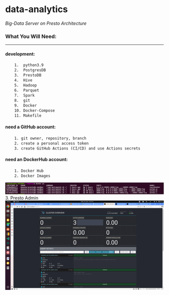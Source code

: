 # data-analytics
*Big-Data Server on Presto Architecture*

### What You Will Need:
-------------------------------------------------------------------------------

#### development:
        1.  python3.9
        2.  PostgresDB
        3.  PrestoDB
        4.  Hive 
        5.  Hadoop
        6.  Parquet
        7.  Spark
        8.  git
        9.  Docker
        10. Docker-Compose
        11. Makefile

#### need a GitHub account:
        1. git owner, repository, branch
        2. create a personal access token
        3. create GitHub Actions (CI/CD) and use Actions secrets

#### need an DockerHub account:
        1. Docker Hub
        2. Docker Images
<img src="docs/docker-images.png" width="600"/>
        3. Presto Admin
<img src="docs/presto-admin.png" width="600"/>
        
        
        


         



